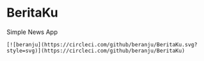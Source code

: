 # BeritaKu
Simple News App

    [![beranju](https://circleci.com/github/beranju/BeritaKu.svg?style=svg)](https://circleci.com/github/beranju/BeritaKu)
